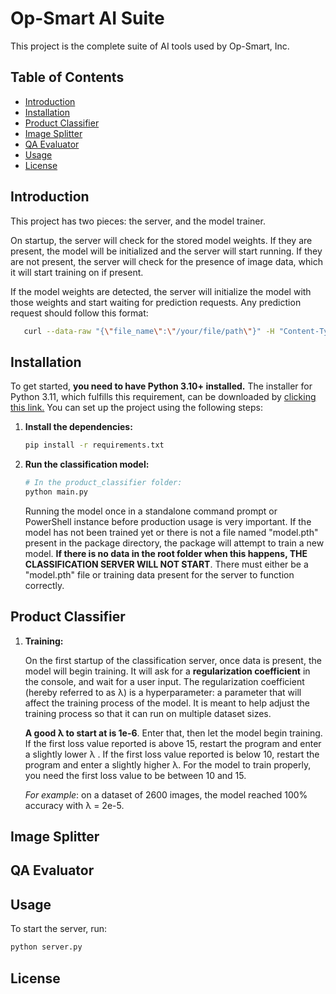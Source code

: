 # Op-Smart AI Suite

This project is the complete suite of AI tools used by Op-Smart, Inc. 

## Table of Contents

- [Introduction](#introduction)
- [Installation](#installation)
- [Product Classifier](#product-classifier)
- [Image Splitter](#image-splitter)
- [QA Evaluator](#qa-evaluator)
- [Usage](#usage)
- [License](#license)

## Introduction

This project has two pieces: the server, and the model trainer.

On startup, the server will check for the stored model weights. If they are present, the model will be initialized and the server will start running. If
they are not present, the server will check for the presence of image data, which it will start training on if present. 

If the model weights are detected, the server will initialize the model with those weights and start waiting for prediction requests. 
Any prediction request should follow this format:

```bash
   curl --data-raw "{\"file_name\":\"/your/file/path\"}" -H "Content-Type: application/json" -L -X POST http://localhost:5000/predict >/your/file/path.txt
```

## Installation

To get started, <b>you need to have Python 3.10+ installed.</b> The installer for Python 3.11, which fulfills this requirement, can be downloaded by [clicking this link.](https://www.python.org/ftp/python/3.11.9/python-3.11.9-amd64.exe) You can set up the project using the following steps:


1. **Install the dependencies:**

    ```bash
    pip install -r requirements.txt
    ```
2. **Run the classification model:**

   ```bash
   # In the product_classifier folder:
   python main.py
   ```
   Running the model once in a standalone command prompt or PowerShell instance before production usage is very important. 
   If the model has not been trained yet or there is not a file named "model.pth" present in the package directory, the package will attempt to train a new model.
   **If there is no data in the root folder when this happens, THE CLASSIFICATION SERVER WILL NOT START**. There must either be a "model.pth" file
   or training data present for the server to function correctly. 

## Product Classifier

1. **Training:**

   On the first startup of the classification server, once data is present, the model will begin training. It will ask for a **regularization coefficient** in the console, and wait for a user input.
   The regularization coefficient (hereby referred to as λ) is a hyperparameter: a parameter that will affect the training process of the model. 
   It is meant to help adjust the training process so that it can run on multiple dataset sizes.

   **A good λ to start at is 1e-6**. Enter that, then let the model begin training. If the first loss value reported is above 15, restart the program and enter a slightly lower λ . If the first loss value reported is below 10, restart the program and enter a slightly higher λ.
   For the model to train properly, you need the first loss value to be between 10 and 15. 
   
   *For example*: on a dataset of 2600 images, the model reached 100% accuracy with λ = 2e-5.

## Image Splitter

## QA Evaluator

## Usage

To start the server, run:

```bash
python server.py
```

## License
